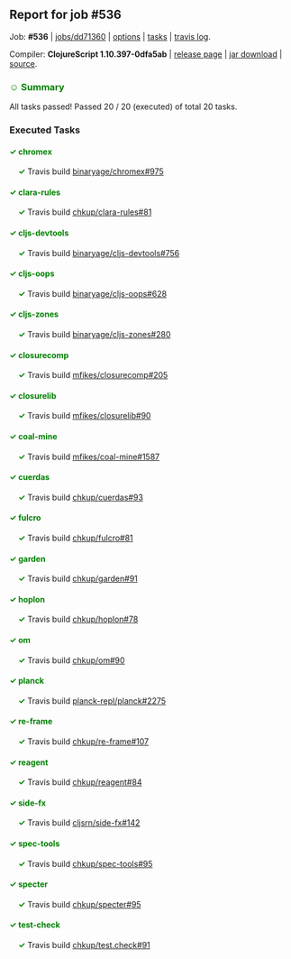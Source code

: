 ## Report for job #536

Job: **#536** | [jobs/dd71360](https://github.com/cljs-oss/canary/commit/dd71360c71a27e929e09a84ce42767662188d6a0) | [options](options.edn) | [tasks](tasks.edn) | [travis log](https://travis-ci.org/cljs-oss/canary/builds/420405518).

Compiler: **ClojureScript 1.10.397-0dfa5ab** | [release page](https://github.com/cljs-oss/canary/releases/tag/r1.10.397-0dfa5ab) | [jar download](https://github.com/cljs-oss/canary/releases/download/r1.10.397-0dfa5ab/clojurescript-1.10.397-0dfa5ab.jar) | [source](https://github.com/clojure/clojurescript/commit/0dfa5ab5e91fb8df8df1a3b9d9a36ed295780d69).

### <b style='color:green'>☺ Summary</b>

All tasks passed! Passed 20 / 20 (executed) of total 20 tasks.

### Executed Tasks

#### <b style='color:green'>&#x2713; chromex</b>
&nbsp;&nbsp;&nbsp;&nbsp;<b style='color:green'>&#x2713;</b> Travis build [binaryage/chromex#975](https://travis-ci.org/binaryage/chromex/builds/420406247)<br>

#### <b style='color:green'>&#x2713; clara-rules</b>
&nbsp;&nbsp;&nbsp;&nbsp;<b style='color:green'>&#x2713;</b> Travis build [chkup/clara-rules#81](https://travis-ci.org/chkup/clara-rules/builds/420406249)<br>

#### <b style='color:green'>&#x2713; cljs-devtools</b>
&nbsp;&nbsp;&nbsp;&nbsp;<b style='color:green'>&#x2713;</b> Travis build [binaryage/cljs-devtools#756](https://travis-ci.org/binaryage/cljs-devtools/builds/420406251)<br>

#### <b style='color:green'>&#x2713; cljs-oops</b>
&nbsp;&nbsp;&nbsp;&nbsp;<b style='color:green'>&#x2713;</b> Travis build [binaryage/cljs-oops#628](https://travis-ci.org/binaryage/cljs-oops/builds/420406255)<br>

#### <b style='color:green'>&#x2713; cljs-zones</b>
&nbsp;&nbsp;&nbsp;&nbsp;<b style='color:green'>&#x2713;</b> Travis build [binaryage/cljs-zones#280](https://travis-ci.org/binaryage/cljs-zones/builds/420406259)<br>

#### <b style='color:green'>&#x2713; closurecomp</b>
&nbsp;&nbsp;&nbsp;&nbsp;<b style='color:green'>&#x2713;</b> Travis build [mfikes/closurecomp#205](https://travis-ci.org/mfikes/closurecomp/builds/420406261)<br>

#### <b style='color:green'>&#x2713; closurelib</b>
&nbsp;&nbsp;&nbsp;&nbsp;<b style='color:green'>&#x2713;</b> Travis build [mfikes/closurelib#90](https://travis-ci.org/mfikes/closurelib/builds/420406263)<br>

#### <b style='color:green'>&#x2713; coal-mine</b>
&nbsp;&nbsp;&nbsp;&nbsp;<b style='color:green'>&#x2713;</b> Travis build [mfikes/coal-mine#1587](https://travis-ci.org/mfikes/coal-mine/builds/420406271)<br>

#### <b style='color:green'>&#x2713; cuerdas</b>
&nbsp;&nbsp;&nbsp;&nbsp;<b style='color:green'>&#x2713;</b> Travis build [chkup/cuerdas#93](https://travis-ci.org/chkup/cuerdas/builds/420406282)<br>

#### <b style='color:green'>&#x2713; fulcro</b>
&nbsp;&nbsp;&nbsp;&nbsp;<b style='color:green'>&#x2713;</b> Travis build [chkup/fulcro#81](https://travis-ci.org/chkup/fulcro/builds/420406294)<br>

#### <b style='color:green'>&#x2713; garden</b>
&nbsp;&nbsp;&nbsp;&nbsp;<b style='color:green'>&#x2713;</b> Travis build [chkup/garden#91](https://travis-ci.org/chkup/garden/builds/420406286)<br>

#### <b style='color:green'>&#x2713; hoplon</b>
&nbsp;&nbsp;&nbsp;&nbsp;<b style='color:green'>&#x2713;</b> Travis build [chkup/hoplon#78](https://travis-ci.org/chkup/hoplon/builds/420406292)<br>

#### <b style='color:green'>&#x2713; om</b>
&nbsp;&nbsp;&nbsp;&nbsp;<b style='color:green'>&#x2713;</b> Travis build [chkup/om#90](https://travis-ci.org/chkup/om/builds/420406296)<br>

#### <b style='color:green'>&#x2713; planck</b>
&nbsp;&nbsp;&nbsp;&nbsp;<b style='color:green'>&#x2713;</b> Travis build [planck-repl/planck#2275](https://travis-ci.org/planck-repl/planck/builds/420406360)<br>

#### <b style='color:green'>&#x2713; re-frame</b>
&nbsp;&nbsp;&nbsp;&nbsp;<b style='color:green'>&#x2713;</b> Travis build [chkup/re-frame#107](https://travis-ci.org/chkup/re-frame/builds/420406329)<br>

#### <b style='color:green'>&#x2713; reagent</b>
&nbsp;&nbsp;&nbsp;&nbsp;<b style='color:green'>&#x2713;</b> Travis build [chkup/reagent#84](https://travis-ci.org/chkup/reagent/builds/420406310)<br>

#### <b style='color:green'>&#x2713; side-fx</b>
&nbsp;&nbsp;&nbsp;&nbsp;<b style='color:green'>&#x2713;</b> Travis build [cljsrn/side-fx#142](https://travis-ci.org/cljsrn/side-fx/builds/420406347)<br>

#### <b style='color:green'>&#x2713; spec-tools</b>
&nbsp;&nbsp;&nbsp;&nbsp;<b style='color:green'>&#x2713;</b> Travis build [chkup/spec-tools#95](https://travis-ci.org/chkup/spec-tools/builds/420406349)<br>

#### <b style='color:green'>&#x2713; specter</b>
&nbsp;&nbsp;&nbsp;&nbsp;<b style='color:green'>&#x2713;</b> Travis build [chkup/specter#95](https://travis-ci.org/chkup/specter/builds/420406312)<br>

#### <b style='color:green'>&#x2713; test-check</b>
&nbsp;&nbsp;&nbsp;&nbsp;<b style='color:green'>&#x2713;</b> Travis build [chkup/test.check#91](https://travis-ci.org/chkup/test.check/builds/420406366)<br>